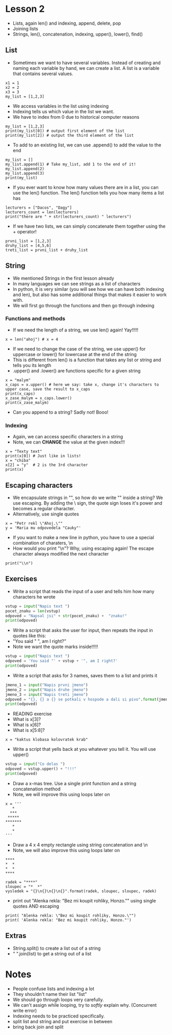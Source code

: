 # Lesson 2
* Lists, again len() and indexing, append, delete, pop
* Joining lists
* Strings, len(), concatenation, indexing, upper(), lower(), find()

## List
* Sometimes we want to have several variables. Instead of creating and naming 
each variable by hand, we can create a list. A list is a variable that contains several values.
```
x1 = 1
x2 = 2
x3 = 3
my_list = [1,2,3] 
```
* We access variables in the list using indexing
* Indexing tells us which value in the list we want. 
* We have to index from 0 due to historical computer reasons
```
my_list = [1,2,3]
print(my_list[0]) # output first element of the list
print(my_list[2]) # output the third element of the list
```
* To add to an existing list, we can use .append() to add the value to the end
```
my_list = []
my_list.append(1) # Take my_list, add 1 to the end of it!
my_list.append(2)
my_list.append(3)
print(my_list)
```
* If you ever want to know how many values there are in a list, you can use the len() function. The len() function tells you how many items a list has
```
lecturers = ["Dacos", "Dagy"]
lecturers_count = len(lecturers)
print("there are " + str(lecturers_count) " lecturers")
```
* If we have two lists, we can simply concatenate them together using the + operator!
```
prvni_list = [1,2,3]
druhy_list = [4,5,6]
treti_list = prvni_list + druhy_list 
```

## String
* We mentioned Strings in the first lesson already
* In many languages we can see strings as a list of characters
* In python, it is very similar (you will see how we can have both indexing and len), but also has some additional things that makes it easier to work with.
* We will first go through the functions and then go through indexing

### Functions and methods
* If we need the length of a string, we use len() again! Yay!!!!!
```
x = len("ahoj") # x = 4
```
* If we need to change the case of the string, we use upper() for uppercase or lower() for lowercase at the end of the string
* This is different from len() is a function that takes any list or string and tells you its length
* .upper() and .lower() are functions specific for a given string
```
x = "malym"
x_caps = x.upper() # here we say: take x, change it's characters to upper case, save the result to x_caps
print(x_caps)
x_zase_malym = x_caps.lower()
print(x_zase_malym)
```
* Can you append to a string? Sadly not! Booo!

### Indexing
* Again, we can access specific characters in a string
* Note, we can **CHANGE** the value at the given index!!!
```
x = "Texty text"
print(x[0]) # Just like in lists!
x = "chiba"
x[2] = "y"  # 2 is the 3rd character
print(x)
```
## Escaping characters
* We encapsulate strings in "", so how do we write "" inside a string? We use escaping. By adding the \ sign, the quote sign loses it's power and becomes a regular character.
* Alternatively, use single quotes

```
x = "Petr rekl \"Ahoj.\""
y = 'Maria mu odpovedela "Cauky"'
```

* If you want to make a new line in python, you have to use a special combination of charaters, \n
* How would you print "\n"? Why, using escaping again! The escape character always modified the next character

```
print("\\n")
```

## Exercises

* Write a script that reads the input of a user and tells him how many characters he wrote

```python
vstup = input("Napis text ")
pocet_znaku = len(vstup)
odpoved = "Napsal jsi" + str(pocet_znaku) +  "znaku!"
print(odpoved) 
```
* Write a script that asks the user for input, then repeats the input in quotes like this:
* "You said " ", am I right?"
* Note we want the quote marks inside!!!!!
```python
vstup = input("Napis text ")
odpoved = 'You said "' + vstup + '", am I right?'
print(odpoved) 
```

* Write a script that asks for 3 names, saves them to a list and prints it
```python
jmeno_1 = input("Napis prvni jmeno")
jmeno_2 = input("Napis druhe jmeno")
jmeno_3 = input("Napis treti jmeno")
odpoved = "{}, {} a {} se potkali v hospode a dali si pivo".format(jmeno_1, jmeno_2, jmeno_3)
print(odpoved) 
```
* READING exercise
* What is x[3]? 
* What is x[6]?
* What is x[5:8]?
```
x = "kaktus klobasa kolovratek krab"
```
* Write a script that yells back at you whatever you tell it. You will use upper()
```python
vstup = input("Co delas ")
odpoved = vstup.upper() + "!!!"
print(odpoved) 
```
* Draw a x-mas tree. Use a single print function and a string concatenation method
* Note, we will improve this using loops later on
```
x = '''
   *
  ***
 *****
*******
   *
   *
'''
```
* Draw a 4 x 4 empty rectangle using string concatenation and \n 
* Note, we will also improve this using loops later on
```
****
*  *
*  *
****
```

```
radek = "****"
sloupec = "*  *"
vysledek = "{}\n{}\n{}\n{}".format(radek, sloupec, sloupec, radek)
```
* print out "Alenka rekla: "Bez mi koupit rohliky, Honzo."" using single quotes AND escaping
```
print( "Alenka rekla: \"Bez mi koupit rohliky, Honzo.\"")
print( 'Alenka rekla: "Bez mi koupit rohliky, Honzo."')

```
## Extras
* String.split() to create a list out of a string
* " ".join(list) to get a string out of a list

# Notes
* People confuse lists and indexing a lot
* They shouldn't name their list "list"
* We should go through loops very carefully. 
* We can't assign while looping, try to *softly* explain why. (Concurrent write error)
* Indexing needs to be practiced specifically.
* split list and string and put exercise in between
* bring back join and split
